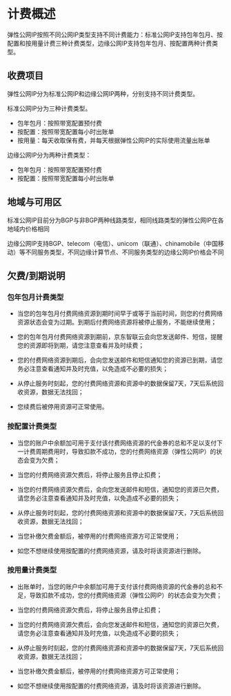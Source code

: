 # 计费概述


弹性公网IP按照不同公网IP类型支持不同计费能力：标准公网IP支持包年包月、按配置和按用量计费三种计费类型，边缘公网IP支持包年包月、按配置两种计费类型。

## 收费项目

弹性公网IP分为标准公网IP和边缘公网IP两种，分别支持不同计费类型。

标准公网IP分为三种计费类型。

- 包年包月：按照带宽配置预付费
- 按配置：按照带宽配置每小时出账单
- 按用量：每天收取保有费，并每天根据弹性公网IP的实际使用流量出账单
    

边缘公网IP分为两种计费类型：

- 包年包月：按照带宽配置预付费
- 按配置：按照带宽配置每小时出账单

## 地域与可用区

标准公网IP目前分为BGP与非BGP两种线路类型，相同线路类型的弹性公网IP在各地域内价格相同

边缘公网IP支持BGP、telecom（电信）、unicom（联通）、chinamobile（中国移动）等不同服务类型，不同边缘计算节点、不同服务类型的边缘公网IP价格会不同

## 欠费/到期说明

### 包年包月计费类型
- 当您的包年包月付费网络资源到期时间早于或等于当前时间，则您的付费网络资源状态会变为过期。到期后付费网络资源将被停止服务，不能继续使用；

- 您的包年包月付费网络资源到期前，京东智联云会向您发送邮件、短信，提醒您的资源即将到期，请您注意查看并及时续费；

- 您的付费网络资源到期后，会向您发送邮件和短信通知您的资源已到期，请您务必注意查看通知并及时充值，以免造成不必要的损失；

- 从停止服务时刻起，您的付费网络资源和资源中的数据保留7天，7天后系统回收资源，数据无法找回；

- 您续费后被停用资源可正常使用。

### 按配置计费类型
- 当您的账户中余额加可用于支付该付费网络资源的代金券的总和不足以支付下一计费周期费用时，导致扣款不成功，您的付费网络资源（弹性公网IP）的状态会变为欠费；

- 当您的付费网络资源欠费后，将停止服务且停止扣费；

- 当您的付费网络资源欠费后，会向您发送邮件和短信，通知您的资源已欠费，请您务必注意查看通知并及时充值，以免造成不必要的损失；

- 从停止服务时刻起，您的付费网络资源和资源中的数据保留7天，7天后系统回收资源，数据无法找回；

- 当您补缴欠费金额后，被停用的付费网络资源方可正常使用；

- 如您不想继续使用按配置的付费网络资源，请及时将该资源进行删除。

### 按用量计费类型
- 出账单时，当您的账户中余额加可用于支付该付费网络资源的代金券的总和不足，导致扣款不成功，您的付费网络资源（弹性公网IP）的状态会变为欠费；

- 当您的付费网络资源欠费后，将停止服务且停止扣费；

- 当您的付费网络资源欠费后，会向您发送邮件和短信，通知您的资源已欠费，请您务必注意查看通知并及时充值，以免造成不必要的损失；

- 从停止服务时刻起，您的付费网络资源和资源中的数据保留7天，7天后系统回收资源，数据无法找回；

- 当您补缴欠费金额后，被停用的付费网络资源方可正常使用；

- 如您不想继续使用按配置的付费网络资源，请及时将该资源进行删除。
